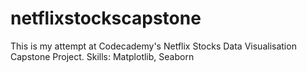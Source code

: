 # netflixstockscapstone
This is my attempt at Codecademy's Netflix Stocks Data Visualisation Capstone Project. Skills: Matplotlib, Seaborn
